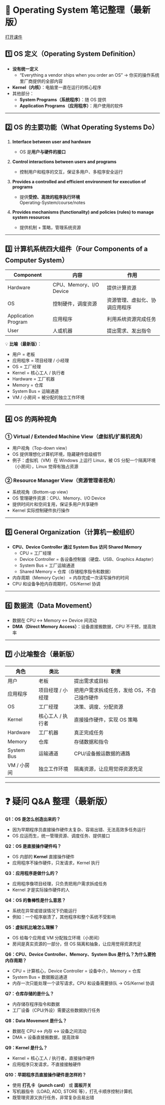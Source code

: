 # 📝 Operating System 笔记整理（最新版）
[打开课件](https://github.com/UIT6/6UIT-learning-journal/blob/d8a8e6d921d3a93817699f626620b5d830dae982/Operating-System/course/file/01-%20Introduction%20to%20Operating%20Systems.pdf)
## 1️⃣ OS 定义（Operating System Definition）

- **没有统一定义**  
  - “Everything a vendor ships when you order an OS” → 你买的操作系统里厂商提供的全部内容
- **Kernel（内核）**：电脑里一直在运行的核心程序
- 其他部分：
  - **System Programs（系统程序）**：随 OS 提供
  - **Application Programs（应用程序）**：用户使用的软件

---

## 2️⃣ OS 的主要功能（What Operating Systems Do）

1. **Interface between user and hardware**  
   - OS 是**用户与硬件的接口**  

2. **Control interactions between users and programs**  
   - 控制用户和程序的交互，保证多用户、多程序安全运行  

3. **Provides a controlled and efficient environment for execution of programs**  
   - 提供**受控、高效的程序执行环境**  
Operating-System/course/notes
4. **Provides mechanisms (functionality) and policies (rules) to manage system resources**  
   - 提供机制 + 策略，管理系统资源  

---

## 3️⃣ 计算机系统四大组件（Four Components of a Computer System）

| Component | 内容 | 作用 |
|-----------|------|------|
| Hardware | CPU、Memory、I/O Device | 提供计算资源 |
| OS | 控制硬件，调度资源 | 资源管理、虚拟化、协调应用程序 |
| Application Program | 应用程序 | 利用系统资源完成任务 |
| User | 人或机器 | 提出需求、发出指令 |

💡 **比喻（最新版）**：
- 用户 = 老板
- 应用程序 = 项目经理 / 小经理
- OS = 工厂经理
- Kernel = 核心工人 / 执行者
- Hardware = 工厂机器
- Memory = 仓库
- System Bus = 运输通道
- VM / 小房间 = 被分配的独立工作环境

---

## 4️⃣ OS 的两种视角

### ① Virtual / Extended Machine View（虚拟机/扩展机视角）
- 用户视角（Top-down view）
- OS 提供理想化计算机环境，隐藏硬件低级细节
- 例子：虚拟机（VM）在 Windows 上运行 Linux，被 OS 分配一个隔离环境（小房间），Linux 觉得有独占资源

### ② Resource Manager View（资源管理者视角）
- 系统视角（Bottom-up view）
- OS 管理硬件资源：CPU、Memory、I/O Device
- 提供时间片和空间复用，保证多用户共享硬件
- Kernel 实际控制硬件执行操作

---

## 5️⃣ General Organization（计算机一般组织）

- **CPU、Device Controller 通过 System Bus 访问 Shared Memory**  
  - CPU = 工厂经理  
  - Device Controller = 各设备控制器（硬盘、USB、Graphics Adapter）  
  - System Bus = 工厂运输通道  
  - Shared Memory = 仓库（存储程序指令和数据）  
- 内存周期（Memory Cycle） = 内存完成一次读写操作的时间  
- CPU 和设备争抢内存周期时，OS/Kernel 协调  

---

## 6️⃣ 数据流（Data Movement）

- 数据在 CPU ↔ Memory ↔ Device 间流动
- **DMA（Direct Memory Access）**：设备直接搬数据，CPU 不干预，提高效率

---

## 7️⃣ 小比喻整合（最新版）

| 角色 | 类比 | 职责 |
|------|------|------|
| 用户 | 老板 | 提出需求或目标 |
| 应用程序 | 项目经理 / 小经理 | 把用户需求拆成任务，发给 OS，不自己操作硬件 |
| OS | 工厂经理 | 决策、调度、分配资源 |
| Kernel | 核心工人 / 执行者 | 直接操作硬件，实现 OS 策略 |
| Hardware | 工厂机器 | 真正完成任务 |
| Memory | 仓库 | 存储数据和指令 |
| System Bus | 运输通道 | CPU/设备搬运数据的通路 |
| VM / 小房间 | 独立工作环境 | 隔离资源，让应用觉得资源充足 |

---

# ❓ 疑问 Q&A 整理（最新版）

**Q1：OS 是怎么创造出来的？**  
- 因为早期程序员直接操作硬件太复杂、容易出错、无法高效多任务运行  
- OS 应运而生，统一管理资源、调度任务、提供接口  

**Q2：OS 是直接操作硬件吗？**  
- OS 内部的 **Kernel** 直接操作硬件  
- 应用程序不操作硬件，只发请求，Kernel 执行  

**Q3：应用程序是做什么的？**  
- 应用程序像项目经理，只负责把用户需求拆成任务  
- Kernel 才是实际操作硬件的人  

**Q4：OS 的鲁棒性是什么意思？**  
- 系统在异常或错误情况下仍能运行  
- 例如：一个程序崩溃了，其他程序和整个系统不受影响  

**Q5：虚拟机比喻怎么理解？**  
- OS 给每个应用或 VM 分配独立环境（小房间）  
- 房间是真实资源的一部分，但 OS 隔离和抽象，让应用觉得资源充足  

**Q6：CPU、Device Controller、Memory、System Bus 是什么？为什么要抢内存周期？**  
- CPU = 计算核心，Device Controller = 设备中介，Memory = 仓库  
- System Bus = 数据搬运通道  
- 内存一次只能处理一个读写请求，CPU 和设备需要排队 → OS/Kernel 协调  

**Q7：仓库存储的是什么？**  
- 内存储存程序指令和数据  
- 工厂设备（CPU/外设）需要这些数据执行任务  

**Q8：Data Movement 是什么？**  
- 数据在 CPU ↔ 内存 ↔ 设备之间流动  
- DMA = 设备直接搬数据，提高效率  

**Q9：Kernel 是什么？**  
- Kernel = 核心工人 / 执行者，直接操作硬件  
- 应用程序只发请求，不直接接触硬件  

**Q10：早期程序员直接操作硬件是怎样的？**  
- 使用 **打孔卡（punch card）** 或 **面板开关**  
- 写机器指令（LOAD, ADD, STORE 等），打孔卡顺序控制计算机  
- 既管理资源又执行任务，非常复杂且易出错  

